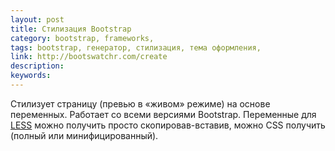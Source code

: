 ```yaml
---
layout: post
title: Стилизация Bootstrap
category: bootstrap, frameworks, 
tags: bootstrap, генератор, стилизация, тема оформления, 
link: http://bootswatchr.com/create
description: 
keywords: 
---
```


<p>Стилизует страницу (превью в «живом» режиме) на основе переменных. Работает со всеми версиями Bootstrap. Переменные для <a href="/search/id41">LESS</a> можно получить просто скопировав-вставив, можно CSS получить (полный или минифицированный).</p>

